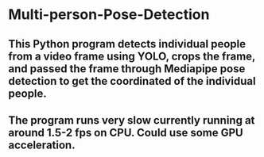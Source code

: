 # Multi-person-Pose-Detection
This Python program detects individual people from a video frame using YOLO, crops the frame, and passed the frame through Mediapipe pose detection to get the coordinated of the individual people. 
---
The program runs very slow currently running at around 1.5-2 fps on CPU. Could use some GPU acceleration. 
---
